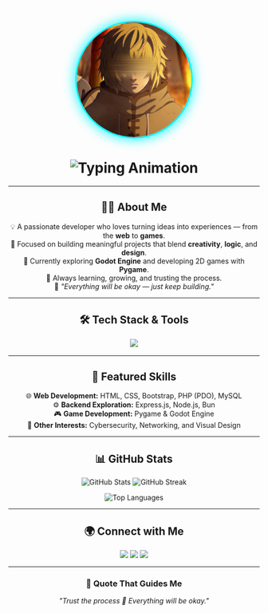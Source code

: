 <!-- 🌟 Yacine Talahri - Unique GitHub README -->

<p align="center">
  <img src="./thorfinn.jpg" width="230" style="border-radius: 50%; border: 3px solid #00F5FF; box-shadow: 0 0 25px #00F5FF; transition: transform 0.3s;" alt="Thorfinn Coding"/>
</p>

<h1 align="center">
  <img src="https://readme-typing-svg.herokuapp.com?font=JetBrains+Mono&size=30&duration=3000&pause=1000&color=00F5FF&center=true&vCenter=true&width=600&lines=Hey%2C+I'm+Yacine+Talahri+👋;Web+Developer+%26+Game+Creator;Passionate+about+Code+%26+Creativity" alt="Typing Animation" />
</h1>

---

<h2 align="center">👨‍💻 About Me</h2>

<p align="center">
💡 A passionate developer who loves turning ideas into experiences — from the <b>web</b> to <b>games</b>.<br>
🎯 Focused on building meaningful projects that blend <b>creativity</b>, <b>logic</b>, and <b>design</b>.<br>
🌱 Currently exploring <b>Godot Engine</b> and developing 2D games with <b>Pygame</b>.<br>
💬 Always learning, growing, and trusting the process.<br>
💖 <i>"Everything will be okay — just keep building."</i>
</p>

---

<h2 align="center">🛠️ Tech Stack & Tools</h2>

<p align="center">
  <img src="https://skillicons.dev/icons?i=html,css,js,php,mysql,python,cpp,c,java,bun,nodejs,express,git,github,linux,godot,figma,vscode&perline=7" />
</p>

---

<h2 align="center">🚀 Featured Skills</h2>

<p align="center">
🌐 <b>Web Development:</b> HTML, CSS, Bootstrap, PHP (PDO), MySQL<br>
⚙️ <b>Backend Exploration:</b> Express.js, Node.js, Bun<br>
🎮 <b>Game Development:</b> Pygame & Godot Engine<br>
🧠 <b>Other Interests:</b> Cybersecurity, Networking, and Visual Design
</p>

---

<h2 align="center">📊 GitHub Stats</h2>

<p align="center">
  <img height="170" src="https://github-readme-stats.vercel.app/api?username=yacinetalahari&show_icons=true&theme=radical&hide_border=true&border_radius=15&count_private=true" alt="GitHub Stats" />
  <img height="170" src="https://github-readme-streak-stats.herokuapp.com/?user=yacinetalahari&theme=radical&hide_border=true&border_radius=15" alt="GitHub Streak"/>
</p>

<p align="center">
  <img height="170" src="https://github-readme-stats.vercel.app/api/top-langs/?username=yacinetalahari&layout=compact&theme=radical&hide_border=true&border_radius=15" alt="Top Languages"/>
</p>

---

<h2 align="center">🌍 Connect with Me</h2>

<p align="center">
  <a href="https://github.com/yacinetalahari" target="_blank"><img src="https://img.shields.io/badge/GitHub-0D1117?style=for-the-badge&logo=github&logoColor=00F5FF"/></a>
  <a href="https://www.linkedin.com/in/yassinetalahari" target="_blank"><img src="https://img.shields.io/badge/LinkedIn-0A66C2?style=for-the-badge&logo=linkedin&logoColor=white"/></a>
  <a href="https://instagram.com/yacine__.ta" target="_blank"><img src="https://img.shields.io/badge/Instagram-111111?style=for-the-badge&logo=instagram&logoColor=E4405F"/></a>
</p>

---

<h3 align="center">🧠 Quote That Guides Me</h3>

<p align="center">
<i>"Trust the process 🌱 Everything will be okay."</i>
</p>
